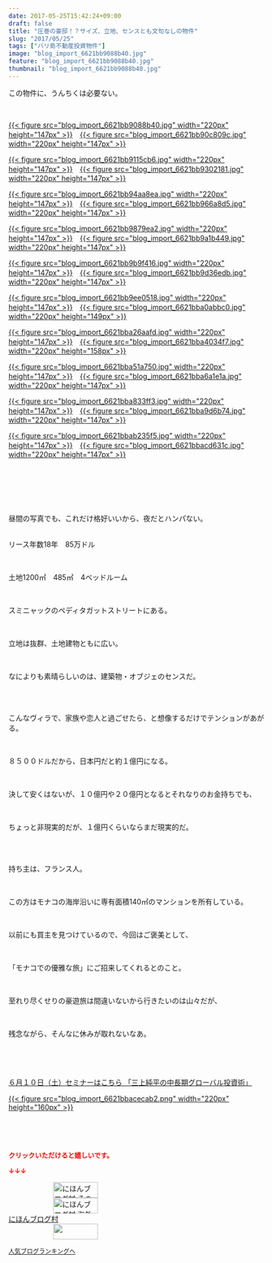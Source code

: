 ```yaml
---
date: 2017-05-25T15:42:24+09:00
draft: false
title: "圧巻の豪邸！？サイズ、立地、センスとも文句なしの物件"
slug: "2017/05/25"
tags: ["バリ島不動産投資物件"]
image: "blog_import_6621bb9088b40.jpg"
feature: "blog_import_6621bb9088b40.jpg"
thumbnail: "blog_import_6621bb9088b40.jpg"
---
```

<p>この物件に、うんちくは必要ない。</p><p> </p><p><a href="blog_import_6621bb9088b40.jpg">{{< figure src="blog_import_6621bb9088b40.jpg" width="220px" height="147px" >}}</a>　<a href="blog_import_6621bb90c809c.jpg">{{< figure src="blog_import_6621bb90c809c.jpg" width="220px" height="147px" >}}</a></p><p><a href="blog_import_6621bb9115cb6.jpg">{{< figure src="blog_import_6621bb9115cb6.jpg" width="220px" height="147px" >}}</a>　<a href="blog_import_6621bb9302181.jpg">{{< figure src="blog_import_6621bb9302181.jpg" width="220px" height="147px" >}}</a></p><p><a href="blog_import_6621bb94aa8ea.jpg">{{< figure src="blog_import_6621bb94aa8ea.jpg" width="220px" height="147px" >}}</a>　<a href="blog_import_6621bb966a8d5.jpg">{{< figure src="blog_import_6621bb966a8d5.jpg" width="220px" height="147px" >}}</a></p><p><a href="blog_import_6621bb9879ea2.jpg">{{< figure src="blog_import_6621bb9879ea2.jpg" width="220px" height="147px" >}}</a>　<a href="blog_import_6621bb9a1b449.jpg">{{< figure src="blog_import_6621bb9a1b449.jpg" width="220px" height="147px" >}}</a></p><p><a href="blog_import_6621bb9b9f416.jpg">{{< figure src="blog_import_6621bb9b9f416.jpg" width="220px" height="147px" >}}</a>　<a href="blog_import_6621bb9d36edb.jpg">{{< figure src="blog_import_6621bb9d36edb.jpg" width="220px" height="147px" >}}</a></p><p><a href="blog_import_6621bb9ee0518.jpg">{{< figure src="blog_import_6621bb9ee0518.jpg" width="220px" height="147px" >}}</a>　<a href="blog_import_6621bba0abbc0.jpg">{{< figure src="blog_import_6621bba0abbc0.jpg" width="220px" height="149px" >}}</a></p><p><a href="blog_import_6621bba26aafd.jpg">{{< figure src="blog_import_6621bba26aafd.jpg" width="220px" height="147px" >}}</a>　<a href="blog_import_6621bba4034f7.jpg">{{< figure src="blog_import_6621bba4034f7.jpg" width="220px" height="158px" >}}</a></p><p><a href="blog_import_6621bba51a750.jpg">{{< figure src="blog_import_6621bba51a750.jpg" width="220px" height="147px" >}}</a>　<a href="blog_import_6621bba6a1e1a.jpg">{{< figure src="blog_import_6621bba6a1e1a.jpg" width="220px" height="147px" >}}</a></p><p><a href="blog_import_6621bba833ff3.jpg">{{< figure src="blog_import_6621bba833ff3.jpg" width="220px" height="147px" >}}</a>　<a href="blog_import_6621bba9d6b74.jpg">{{< figure src="blog_import_6621bba9d6b74.jpg" width="220px" height="147px" >}}</a></p><p><a href="blog_import_6621bbab235f5.jpg">{{< figure src="blog_import_6621bbab235f5.jpg" width="220px" height="147px" >}}</a>　<a href="blog_import_6621bbacd631c.jpg">{{< figure src="blog_import_6621bbacd631c.jpg" width="220px" height="147px" >}}</a></p><p> </p><p> </p><p> </p><p>昼間の写真でも、これだけ格好いいから、夜だとハンパない。</p><p><br/>リース年数18年　85万ドル</p><p> </p><p>土地1200㎡　485㎡　4ベッドルーム</p><p> </p><p>スミニャックのペディタガットストリートにある。</p><p> </p><p>立地は抜群、土地建物ともに広い。</p><p> </p><p>なによりも素晴らしいのは、建築物・オブジェのセンスだ。</p><p> </p><p><br/>こんなヴィラで、家族や恋人と過ごせたら、と想像するだけでテンションがあがる。</p><p> </p><p>８５００ドルだから、日本円だと約１億円になる。</p><p> </p><p>決して安くはないが、１０億円や２０億円となるとそれなりのお金持ちでも、</p><p> </p><p>ちょっと非現実的だが、１億円くらいならまだ現実的だ。</p><p> </p><p><br/>持ち主は、フランス人。</p><p> </p><p>この方はモナコの海岸沿いに専有面積140㎡のマンションを所有している。</p><p> </p><p>以前にも買主を見つけているので、今回はご褒美として、</p><p> </p><p>「モナコでの優雅な旅」にご招来してくれるとのこと。</p><p> </p><p>至れり尽くせりの豪遊旅は間違いないから行きたいのは山々だが、</p><p> </p><p>残念ながら、そんなに休みが取れないなあ。</p><p> </p><p> </p><p><a href="10_ek" target="_blank">６月１０日（土）セミナーはこちら 「三上純平の中長期グローバル投資術」</a></p><p><a href="10_ek" target="_blank">{{< figure src="blog_import_6621bbacecab2.png" width="220px" height="160px" >}}</a></p><p> </p><p> </p><p><font color="#ff0000" size="2"><strong>クリックいただけると嬉しいです。</strong></font></p><p><font color="#ff0000" size="2"><strong>↓↓↓</strong></font></p><p><a href="ranking.html?p_cid=01260127" id="&amp;blogmura_banner" target="_blank"><img alt="にほんブログ村 その他生活ブログ 不動産投資へ" border="0" height="31" src="data:image/svg+xml;charset=utf-8,%3Csvg%20xmlns%3D%22http%3A%2F%2Fwww.w3.org%2F2000%2Fsvg%22%20title%3D%22Placeholder%20for%20Images%22%20role%3D%22presentation%22%20viewBox%3D%220%200%2088%2031%22%20%2F%3E" width="88" data-src="//life.blogmura.com/hudousantoushi/img/hudousantoushi88_31.gif" style="aspect-ratio: auto 88 / 31;"/><noscript><img alt="にほんブログ村 その他生活ブログ 不動産投資へ" border="0" height="31" src="//life.blogmura.com/hudousantoushi/img/hudousantoushi88_31.gif" width="88"></noscript></a><br/><a href="ranking.html?p_cid=01260127" target="_blank"><img alt="にほんブログ村 海外生活ブログ バリ島情報へ" border="0" height="31" src="data:image/svg+xml;charset=utf-8,%3Csvg%20xmlns%3D%22http%3A%2F%2Fwww.w3.org%2F2000%2Fsvg%22%20title%3D%22Placeholder%20for%20Images%22%20role%3D%22presentation%22%20viewBox%3D%220%200%2088%2031%22%20%2F%3E" width="88" data-src="https://img-proxy.blog-video.jp/images?url=http%3A%2F%2Foverseas.blogmura.com%2Fbali%2Fimg%2Fbali88_31.gif" style="aspect-ratio: auto 88 / 31;"/><noscript><img alt="にほんブログ村 海外生活ブログ バリ島情報へ" border="0" height="31" src="https://img-proxy.blog-video.jp/images?url=http%3A%2F%2Foverseas.blogmura.com%2Fbali%2Fimg%2Fbali88_31.gif" width="88"></noscript></a><br/><a href="ranking.html?p_cid=01260127" target="_blank">にほんブログ村</a><br/><a href="link.php?1804582" title="人気ブログランキングへ"><img border="0" height="31" src="data:image/svg+xml;charset=utf-8,%3Csvg%20xmlns%3D%22http%3A%2F%2Fwww.w3.org%2F2000%2Fsvg%22%20title%3D%22Placeholder%20for%20Images%22%20role%3D%22presentation%22%20viewBox%3D%220%200%2088%2031%22%20%2F%3E" width="88" data-src="https://blog.with2.net/img/banner/banner_22.gif" style="aspect-ratio: auto 88 / 31;"/><noscript><img border="0" height="31" src="https://blog.with2.net/img/banner/banner_22.gif" width="88"></noscript></a></p><p><a href="link.php?1804582" style="font-size: 12px;">人気ブログランキングへ</a></p>

